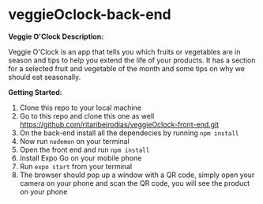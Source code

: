 # veggieOclock-back-end

**Veggie O'Clock Description:**

Veggie O'Clock is an app that tells you which fruits or vegetables are in season and tips to help you extend the life of your products. It has a section for a selected fruit and vegetable of the month and some tips on why we should eat seasonally.

**Getting Started:**

 1. Clone this repo to your local machine
 2. Go to this repo and clone this one as well https://github.com/ritaribeirodias/veggieOclock-front-end.git
 3. On the back-end install all the dependecies by running `npm install`
 4. Now run `nodemon` on your terminal
 5. Open the front end and run `npm install`
 6. Install Expo Go on your mobile phone
 7. Run `expo start` from your terminal
 8. The browser should pop up a window with a QR code, simply open your camera on your phone and scan the QR code, you will see the product on your phone

